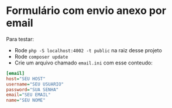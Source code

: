 # Formulário com envio anexo por email

Para testar:

- Rode `php -S localhost:4002 -t public` na raiz desse projeto
- Rode `composer update`
- Crie um arquivo chamado `email.ini` com esse conteudo:

```ini
[email]
host="SEU HOST"
username="SEU USUARIO"
password="SUA SENHA"
email="SEU EMAIL"
name="SEU NOME"
```
